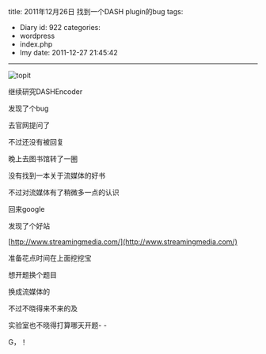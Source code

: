 title: 2011年12月26日 找到一个DASH plugin的bug
tags:
  - Diary
id: 922
categories:
  - wordpress
  - index.php
  - lmy
date: 2011-12-27 21:45:42
---

![](http://i.minus.com/iEqltQvmH9EwX.jpg "topit")

继续研究DASHEncoder

发现了个bug

去官网提<!--more-->问了

不过还没有被回复

晚上去图书馆转了一圈

没有找到一本关于流媒体的好书

不过对流媒体有了稍微多一点的认识

回来google

发现了个好站

[http://www.streamingmedia.com/](http://www.streamingmedia.com/)

准备花点时间在上面挖挖宝

想开题换个题目

换成流媒体的

不过不晓得来不来的及

实验室也不晓得打算哪天开题- -

G，！